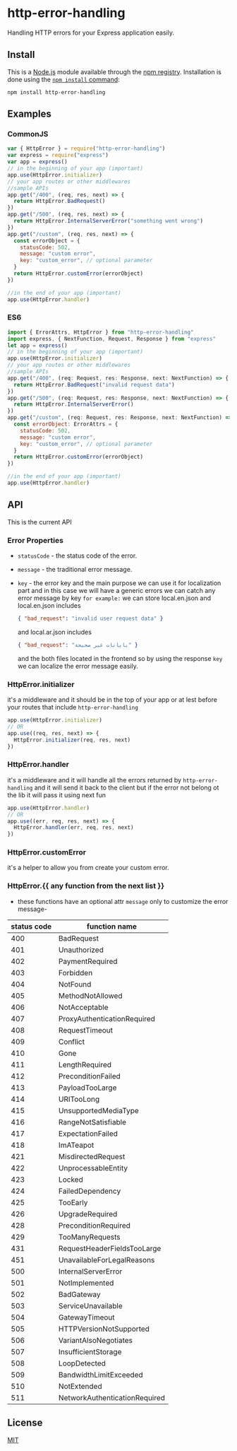 # http-error-handling

Handling HTTP errors for your Express application easily.

## Install

This is a [Node.js](https://nodejs.org/en/) module available through the
[npm registry](https://www.npmjs.com/). Installation is done using the
[`npm install` command](https://docs.npmjs.com/getting-started/installing-npm-packages-locally):

```console
npm install http-error-handling
```

## Examples

### CommonJS

```js
var { HttpError } = require("http-error-handling")
var express = require("express")
var app = express()
// in the beginning of your app (important)
app.use(HttpError.initializer)
// your app routes or other middlewares
//sample APIs
app.get("/400", (req, res, next) => {
  return HttpError.BadRequest()
})
app.get("/500", (req, res, next) => {
  return HttpError.InternalServerError("something went wrong")
})
app.get("/custom", (req, res, next) => {
  const errorObject = {
    statusCode: 502,
    message: "custom error",
    key: "custom_error", // optional parameter
  }
  return HttpError.customError(errorObject)
})

//in the end of your app (important)
app.use(HttpError.handler)
```

### ES6

```js
import { ErrorAttrs, HttpError } from "http-error-handling"
import express, { NextFunction, Request, Response } from "express"
let app = express()
// in the beginning of your app (important)
app.use(HttpError.initializer)
// your app routes or other middlewares
//sample APIs
app.get("/400", (req: Request, res: Response, next: NextFunction) => {
  return HttpError.BadRequest("invalid request data")
})
app.get("/500", (req: Request, res: Response, next: NextFunction) => {
  return HttpError.InternalServerError()
})
app.get("/custom", (req: Request, res: Response, next: NextFunction) => {
  const errorObject: ErrorAttrs = {
    statusCode: 502,
    message: "custom error",
    key: "custom_error", // optional parameter
  }
  return HttpError.customError(errorObject)
})

//in the end of your app (important)
app.use(HttpError.handler)
```

## API

This is the current API

### Error Properties

- `statusCode` - the status code of the error.
- `message` - the traditional error message.
- `key` - the error key and the main purpose we can use it for localization part
  and in this case we will have a generic errors we can catch any error message
  by key `for example:` we can store local.en.json and local.en.json includes

  ```json
  { "bad_request": "invalid user request data" }
  ```

  and local.ar.json includes

  ```json
  { "bad_request": "بايانات غير صحيحة" }
  ```

  and the both files located in the
  frontend so by using the response `key` we can localize the error message
  easily.

### HttpError.initializer

it's a middleware and it should be in the top of your app or at lest before your
routes that include `http-error-handling`

```js
app.use(HttpError.initializer)
// OR
app.use((req, res, next) => {
  HttpError.initializer(req, res, next)
})
```

### HttpError.handler

it's a middleware and it will handle all the errors returned by
`http-error-handling` and it will send it back to the client but if the error
not belong ot the lib it will pass it using next fun

```js
app.use(HttpError.handler)
// OR
app.use((err, req, res, next) => {
  HttpError.handler(err, req, res, next)
})
```

### HttpError.customError

it's a helper to allow you from create your custom error.

### HttpError.{{ any function from the next list }}

- these functions have an optional attr `message` only to customize the error message-

| status code | function name                 |
| ----------- | ----------------------------- |
| 400         | BadRequest                    |
| 401         | Unauthorized                  |
| 402         | PaymentRequired               |
| 403         | Forbidden                     |
| 404         | NotFound                      |
| 405         | MethodNotAllowed              |
| 406         | NotAcceptable                 |
| 407         | ProxyAuthenticationRequired   |
| 408         | RequestTimeout                |
| 409         | Conflict                      |
| 410         | Gone                          |
| 411         | LengthRequired                |
| 412         | PreconditionFailed            |
| 413         | PayloadTooLarge               |
| 414         | URITooLong                    |
| 415         | UnsupportedMediaType          |
| 416         | RangeNotSatisfiable           |
| 417         | ExpectationFailed             |
| 418         | ImATeapot                     |
| 421         | MisdirectedRequest            |
| 422         | UnprocessableEntity           |
| 423         | Locked                        |
| 424         | FailedDependency              |
| 425         | TooEarly                      |
| 426         | UpgradeRequired               |
| 428         | PreconditionRequired          |
| 429         | TooManyRequests               |
| 431         | RequestHeaderFieldsTooLarge   |
| 451         | UnavailableForLegalReasons    |
| 500         | InternalServerError           |
| 501         | NotImplemented                |
| 502         | BadGateway                    |
| 503         | ServiceUnavailable            |
| 504         | GatewayTimeout                |
| 505         | HTTPVersionNotSupported       |
| 506         | VariantAlsoNegotiates         |
| 507         | InsufficientStorage           |
| 508         | LoopDetected                  |
| 509         | BandwidthLimitExceeded        |
| 510         | NotExtended                   |
| 511         | NetworkAuthenticationRequired |

## License

[MIT](LICENSE)
